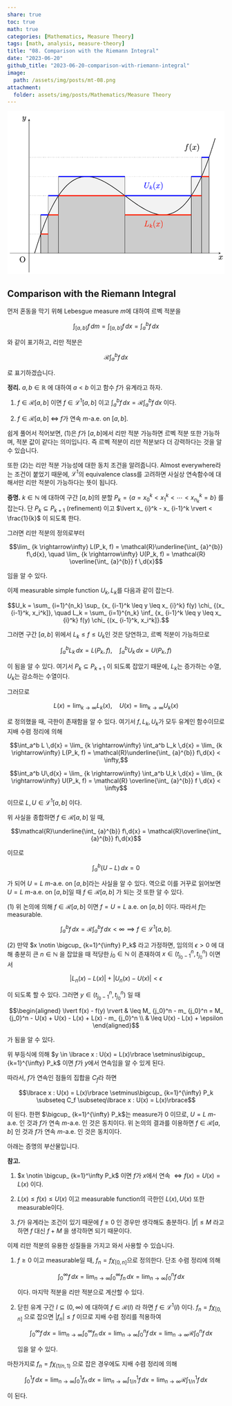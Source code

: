 ```yaml
---
share: true
toc: true
math: true
categories: [Mathematics, Measure Theory]
tags: [math, analysis, measure-theory]
title: "08. Comparison with the Riemann Integral"
date: "2023-06-20"
github_title: "2023-06-20-comparison-with-riemann-integral"
image:
  path: /assets/img/posts/mt-08.png
attachment:
  folder: assets/img/posts/Mathematics/Measure Theory
---
```


![mt-08.png](../../../assets/img/posts/Mathematics/Measure%20Theory/mt-08.png)

## Comparison with the Riemann Integral

먼저 혼동을 막기 위해 Lebesgue measure $m$에 대하여 르벡 적분을

$$\int_ {[a, b]} f \,d{m} = \int_ {[a, b]} f \,d{x} = \int_a^b f \,d{x}$$

와 같이 표기하고, 리만 적분은

$$\mathcal{R}\int_a^b f\,d{x}$$

로 표기하겠습니다.

**정리.** $a, b \in \mathbb{R}$ 에 대하여 $a < b$ 이고 함수 $f$가 유계라고 하자.

1. $f \in \mathcal{R}[a, b]$ 이면 $f \in \mathcal{L}^{1}[a, b]$ 이고 $\displaystyle\int_a^b f\,d{x} = \mathcal{R}\int_a^b f \,d{x}$ 이다.

2. $f \in \mathcal{R}[a, b]$ $\iff$ $f$가 연속 $m$-a.e. on $[a, b]$.

쉽게 풀어서 적어보면, (1)은 $f$가 $[a, b]$에서 리만 적분 가능하면 르벡 적분 또한 가능하며, 적분 값이 같다는 의미입니다. 즉 르벡 적분이 리만 적분보다 더 강력하다는 것을 알 수 있습니다.

또한 (2)는 리만 적분 가능성에 대한 동치 조건을 알려줍니다. Almost everywhere라는 조건이 붙었기 때문에, $\mathcal{L}^1$의 equivalence class를 고려하면 사실상 연속함수에 대해서만 리만 적분이 가능하다는 뜻이 됩니다.

**증명.** $k \in \mathbb{N}$ 에 대하여 구간 $[a, b]$의 분할 $P_k = \lbrace a = x_0^k < x_1^k < \cdots < x_ {n_k}^k = b\rbrace$ 를 잡는다. 단 $P_k \subseteq P_ {k+1}$ (refinement) 이고 $\lvert x_ {i}^k - x_ {i-1}^k \rvert < \frac{1}{k}$ 이 되도록 한다.

그러면 리만 적분의 정의로부터

$$\lim_ {k \rightarrow\infty} L(P_k, f) = \mathcal{R}\underline{\int_ {a}^{b}} f\,d{x}, \quad \lim_ {k \rightarrow\infty} U(P_k, f) = \mathcal{R} \overline{\int_ {a}^{b}} f \,d{x}$$

임을 알 수 있다.

이제 measurable simple function $U_k, L_k$를 다음과 같이 잡는다.

$$U_k = \sum_ {i=1}^{n_k} \sup_ {x_ {i-1}^k \leq y \leq x_ {i}^k} f(y) \chi_ {(x_ {i-1}^k, x_i^k]}, \quad L_k = \sum_ {i=1}^{n_k} \inf_ {x_ {i-1}^k \leq y \leq x_ {i}^k} f(y) \chi_ {(x_ {i-1}^k, x_i^k]}.$$

그러면 구간 $[a, b]$ 위에서 $L_k \leq f \leq U_k$인 것은 당연하고, 르벡 적분이 가능하므로

$$\int_a^b L_k \,d{x} = L(P_k, f), \quad \int_a^b U_k \,d{x} = U(P_k, f)$$

이 됨을 알 수 있다. 여기서 $P_k \subseteq P_ {k + 1}$ 이 되도록 잡았기 때문에, $L_k$는 증가하는 수열, $U_k$는 감소하는 수열이다.

그러므로

$$L(x) = \lim_ {k \rightarrow\infty} L_k(x), \quad U(x) = \lim_ {k \rightarrow\infty} U_k(x)$$

로 정의했을 때, 극한이 존재함을 알 수 있다. 여기서 $f, L_k, U_k$가 모두 유계인 함수이므로 지배 수렴 정리에 의해

$$\int_a^b L \,d{x} = \lim_ {k \rightarrow\infty} \int_a^b L_k \,d{x} = \lim_ {k \rightarrow\infty} L(P_k, f) = \mathcal{R}\underline{\int_ {a}^{b}} f\,d{x} < \infty,$$

$$\int_a^b U\,d{x} = \lim_ {k \rightarrow\infty} \int_a^b U_k \,d{x} = \lim_ {k \rightarrow\infty} U(P_k, f) = \mathcal{R} \overline{\int_ {a}^{b}} f \,d{x} < \infty$$

이므로 $L, U \in \mathcal{L}^{1}[a, b]$ 이다.

위 사실을 종합하면 $f \in \mathcal{R}[a, b]$ 일 때,

$$\mathcal{R}\underline{\int_ {a}^{b}} f\,d{x} = \mathcal{R}\overline{\int_ {a}^{b}} f\,d{x}$$

이므로

$$\int_a^b (U - L)\,d{x} = 0$$

가 되어 $U = L$ $m$-a.e. on $[a, b]$라는 사실을 알 수 있다. 역으로 이를 거꾸로 읽어보면 $U = L$ $m$-a.e. on $[a, b]$일 때 $f \in \mathcal{R}[a, b]$ 가 되는 것 또한 알 수 있다.

(1) 위 논의에 의해 $f \in \mathcal{R}[a, b]$ 이면 $f = U = L$ a.e. on $[a, b]$ 이다. 따라서 $f$는 measurable.

$$\int_a^b f \,d{x} = \mathcal{R}\int_a^b f\,d{x} < \infty \implies f \in \mathcal{L}^{1}[a, b].$$

(2) 만약 $x \notin \bigcup_ {k=1}^{\infty} P_k$ 라고 가정하면, 임의의 $\epsilon > 0$ 에 대해 충분히 큰 $n \in \mathbb{N}$ 을 잡았을 때 적당한 $j_0 \in \mathbb{N}$ 이 존재하여 $x \in (t_ {j_0-1}^n, t_ {j_0}^n)$ 이면서

$$\lvert L_n(x) - L(x) \rvert + \lvert U_n(x) - U(x) \rvert < \epsilon$$

이 되도록 할 수 있다. 그러면 $y \in (t_ {j_0-1}^n, t_ {j_0}^n)$ 일 때

$$\begin{aligned}        \lvert f(x) - f(y) \rvert & \leq M_ {j_0}^n - m_ {j_0}^n = M_ {j_0}^n - U(x) + U(x) - L(x) + L(x) - m_ {j_0}^n \\                          & \leq U(x) - L(x) + \epsilon    \end{aligned}$$

가 됨을 알 수 있다.

위 부등식에 의해 $y \in \lbrace x : U(x) = L(x)\rbrace \setminus\bigcup_ {k=1}^{\infty} P_k$ 이면 $f$가 $y$에서 연속임을 알 수 있게 된다.

따라서, $f$가 연속인 점들의 집합을 $C_f$라 하면

$$\lbrace x : U(x) = L(x)\rbrace \setminus\bigcup_ {k=1}^{\infty} P_k \subseteq C_f \subseteq\lbrace x : U(x) = L(x)\rbrace$$

이 된다. 한편 $\bigcup_ {k=1}^{\infty} P_k$는 measure가 0 이므로, $U = L$ $m$-a.e. 인 것과 $f$가 연속 $m$-a.e. 인 것은 동치이다. 위 논의의 결과를 이용하면 $f \in \mathcal{R}[a, b]$ 인 것과 $f$가 연속 $m$-a.e. 인 것은 동치이다.

아래는 증명의 부산물입니다.

**참고.**

1. $x \notin \bigcup_ {k=1}^\infty P_k$ 이면 $f$가 $x$에서 연속 $\iff f(x) = U(x) = L(x)$ 이다.

2. $L(x) \leq f(x) \leq U(x)$ 이고 measurable function의 극한인 $L(x), U(x)$ 또한 measurable이다.

3. $f$가 유계라는 조건이 있기 때문에 $f \geq 0$ 인 경우만 생각해도 충분하다. $\lvert f \rvert \leq M$ 라고 하면 $f$ 대신 $f + M$ 을 생각하면 되기 때문이다.

이제 리만 적분의 유용한 성질들을 가지고 와서 사용할 수 있습니다.

1. $f \geq 0$ 이고 measurable일 때, $f_n = f\chi_ {[0, n]}$으로 정의한다. 단조 수렴 정리에 의해

	$$\int_0^\infty f \,d{x} = \lim_ {n \rightarrow\infty} \int_0^\infty f_n \,d{x} = \lim_ {n \rightarrow\infty} \int_0^n f \,d{x}$$

	이다. 마지막 적분을 리만 적분으로 계산할 수 있다.

2. 닫힌 유계 구간 $I \subseteq(0, \infty)$ 에 대하여 $f \in \mathcal{R}(I)$ 라 하면 $f \in \mathcal{L}^{1}(I)$ 이다. $f_n = f\chi_ {[0, n]}$ 으로 잡으면 $\lvert f_n \rvert \leq f$ 이므로 지배 수렴 정리를 적용하여

	$$\int_0^\infty f \,d{x} = \lim_ {n \rightarrow\infty} \int_0^\infty f_n \,d{x} = \lim_ {n \rightarrow\infty} \int_0^n f \,d{x} = \lim_ {n \rightarrow\infty} \mathcal{R} \int_0^n f \,d{x}$$

	임을 알 수 있다.

마찬가지로 $f_n = f\chi_ {(1/n, 1)}$ 으로 잡은 경우에도 지배 수렴 정리에 의해

$$\int_0^1 f\,d{x} = \lim_ {n \rightarrow\infty} \int_ {0}^1 f_n \,d{x} = \lim_ {n \rightarrow\infty}\int_ {1/n}^1 f \,d{x} = \lim_ {n \rightarrow\infty} \mathcal{R}\int_ {1/n}^1 f \,d{x}$$

이 된다.
